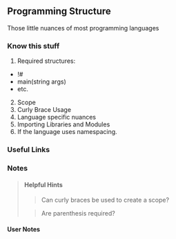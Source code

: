 ## Programming Structure
Those little nuances of most programming languages

### Know this stuff
1. Required structures:
 * !#
 * main(string args)
 * etc.
2. Scope
3. Curly Brace Usage
4. Language specific nuances
5. Importing Libraries and Modules
6. If the language uses namespacing.

### Useful Links
### Notes
>#### Helpful Hints
> > Can curly braces be used to create a scope?
>
> > Are parenthesis required?

#### User Notes
